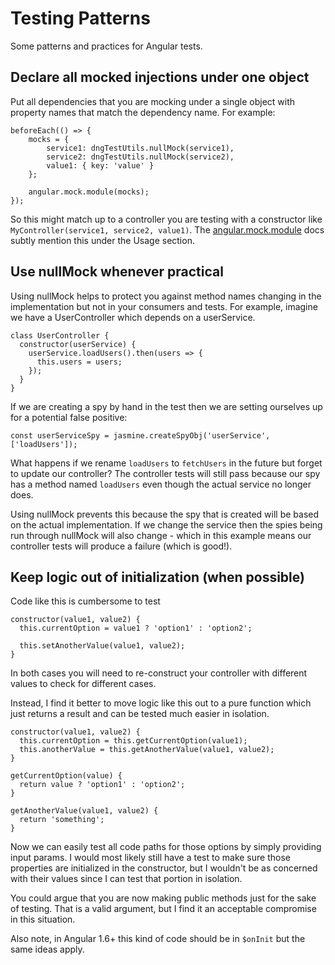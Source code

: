 Testing Patterns
==================

Some patterns and practices for Angular tests.

## Declare all mocked injections under one object

Put all dependencies that you are mocking under a single object with property
names that match the dependency name. For example:

```
beforeEach(() => {
    mocks = {
        service1: dngTestUtils.nullMock(service1),
        service2: dngTestUtils.nullMock(service2),
        value1: { key: 'value' }
    };

    angular.mock.module(mocks);
});
```

So this might match up to a controller you are testing with a constructor like
`MyController(service1, service2, value1)`. The [angular.mock.module](https://docs.angularjs.org/api/ngMock/function/angular.mock.module) docs subtly mention this under the Usage section.

## Use nullMock whenever practical

Using nullMock helps to protect you against method names changing in the implementation but not in your consumers and tests. For example, imagine we have a UserController which depends on a userService.

```
class UserController {
  constructor(userService) {
    userService.loadUsers().then(users => {
      this.users = users;
    });
  }
}
```

If we are creating a spy by hand in the test then we are setting ourselves up for a potential false positive:

```
const userServiceSpy = jasmine.createSpyObj('userService', ['loadUsers']);
```

What happens if we rename `loadUsers` to `fetchUsers` in the future but forget to update our controller? The controller tests will still pass because our spy has a method named `loadUsers` even though the actual service no longer does.

Using nullMock prevents this because the spy that is created will be based on the actual implementation. If we change the service then the spies being run through nullMock will also change - which in this example means our controller tests will produce a failure (which is good!).

## Keep logic out of initialization (when possible)

Code like this is cumbersome to test

```
constructor(value1, value2) {
  this.currentOption = value1 ? 'option1' : 'option2';

  this.setAnotherValue(value1, value2);
}
```

In both cases you will need to re-construct your controller with different values to check for different cases.

Instead, I find it better to move logic like this out to a pure function which just returns a result and can be tested much easier in isolation.

```
constructor(value1, value2) {
  this.currentOption = this.getCurrentOption(value1);
  this.anotherValue = this.getAnotherValue(value1, value2);
}

getCurrentOption(value) {
  return value ? 'option1' : 'option2';
}

getAnotherValue(value1, value2) {
  return 'something';
}
```

Now we can easily test all code paths for those options by simply providing input params. I would most likely still have a test to make sure those properties are initialized in the constructor, but I wouldn't be as concerned with their values since I can test that portion in isolation.

You could argue that you are now making public methods just for the sake of testing. That is a valid argument, but I find it an acceptable compromise in this situation.

Also note, in Angular 1.6+ this kind of code should be in `$onInit` but the same ideas apply.
